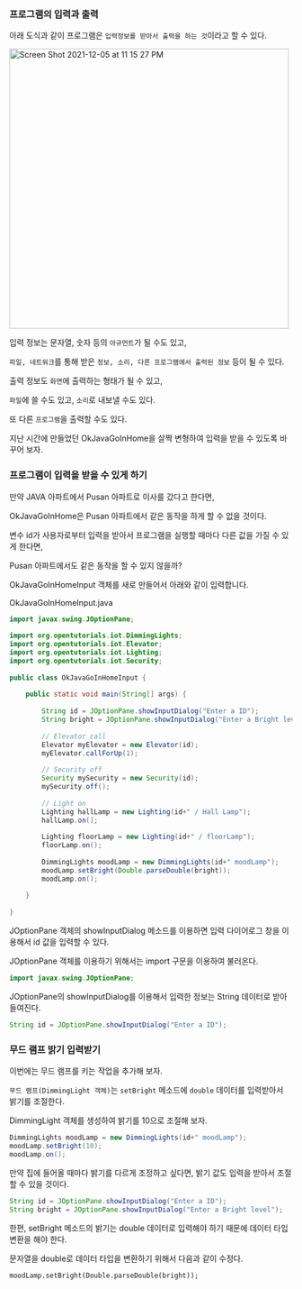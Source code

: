 ### 프로그램의 입력과 출력

아래 도식과 같이 프로그램은 `입력정보를 받아서 출력을 하는 것`이라고 할 수 있다.

 
<img width="497" alt="Screen Shot 2021-12-05 at 11 15 27 PM" src="https://user-images.githubusercontent.com/88222461/144750234-30afe28d-6887-4ca6-9439-152c30e82d22.png">


 
입력 정보는 문자열, 숫자 등의 `아규먼트`가 될 수도 있고,

`파일, 네트워크`를 통해 받은 `정보, 소리, 다른 프로그램에서 출력된 정보` 등이 될 수 있다.

 

출력 정보도 `화면`에 출력하는 형태가 될 수 있고,

`파일`에 쓸 수도 있고, `소리`로 내보낼 수도 있다.

또 다른 `프로그램`을 출력할 수도 있다.

 

지난 시간에 만들었던 OkJavaGoInHome을 살짝 변형하여 입력을 받을 수 있도록 바꾸어 보자.

 

### 프로그램이 입력을 받을 수 있게 하기

만약 JAVA 아파트에서 Pusan 아파트로 이사를 갔다고 한다면,

OkJavaGoInHome은 Pusan 아파트에서 같은 동작을 하게 할 수 없을 것이다.

변수 id가 사용자로부터 입력을 받아서 프로그램을 실행할 때마다 다른 값을 가질 수 있게 한다면,

Pusan 아파트에서도 같은 동작을 할 수 있지 않을까?

 

OkJavaGoInHomeInput 객체를 새로 만들어서 아래와 같이 입력합니다.

 

OkJavaGoInHomeInput.java
```java
import javax.swing.JOptionPane;
 
import org.opentutorials.iot.DimmingLights;
import org.opentutorials.iot.Elevator;
import org.opentutorials.iot.Lighting;
import org.opentutorials.iot.Security;
 
public class OkJavaGoInHomeInput {
 
    public static void main(String[] args) {
         
        String id = JOptionPane.showInputDialog("Enter a ID");
        String bright = JOptionPane.showInputDialog("Enter a Bright level");
         
        // Elevator call 
        Elevator myElevator = new Elevator(id);
        myElevator.callForUp(1);
         
        // Security off 
        Security mySecurity = new Security(id);
        mySecurity.off();
         
        // Light on
        Lighting hallLamp = new Lighting(id+" / Hall Lamp");
        hallLamp.on();
         
        Lighting floorLamp = new Lighting(id+" / floorLamp");
        floorLamp.on();
         
        DimmingLights moodLamp = new DimmingLights(id+" moodLamp");
        moodLamp.setBright(Double.parseDouble(bright));
        moodLamp.on();
 
    }
 
}
``` 

JOptionPane 객체의 showInputDialog 메소드를 이용하면 입력 다이어로그 창을 이용해서 id 값을 입력할 수 있다.

JOptionPane 객체를 이용하기 위해서는 import 구문을 이용하여 불러온다.
```java
import javax.swing.JOptionPane;
```

JOptionPane의 showInputDialog를 이용해서 입력한 정보는 String 데이터로 받아들여진다.
```java
String id = JOptionPane.showInputDialog("Enter a ID");
```

### 무드 램프 밝기 입력받기

이번에는 무드 램프를 키는 작업을 추가해 보자.

`무드 램프(DimmingLight 객체)`는 `setBright` 메소드에 `double` 데이터를 입력받아서 밝기를 조절한다.

DimmingLight 객체를 생성하여 밝기를 10으로 조절해 보자.
```java
DimmingLights moodLamp = new DimmingLights(id+" moodLamp");
moodLamp.setBright(10);
moodLamp.on();
```

만약 집에 들어올 때마다 밝기를 다르게 조정하고 싶다면, 밝기 값도 입력을 받아서 조절할 수 있을 것이다.
```java
String id = JOptionPane.showInputDialog("Enter a ID");
String bright = JOptionPane.showInputDialog("Enter a Bright level");
```

한편, setBright 메소드의 밝기는 double 데이터로 입력해야 하기 때문에 데이터 타입 변환을 해야 한다.

문자열을 double로 데이터 타입을 변환하기 위해서 다음과 같이 수정다.
```
moodLamp.setBright(Double.parseDouble(bright));
```
